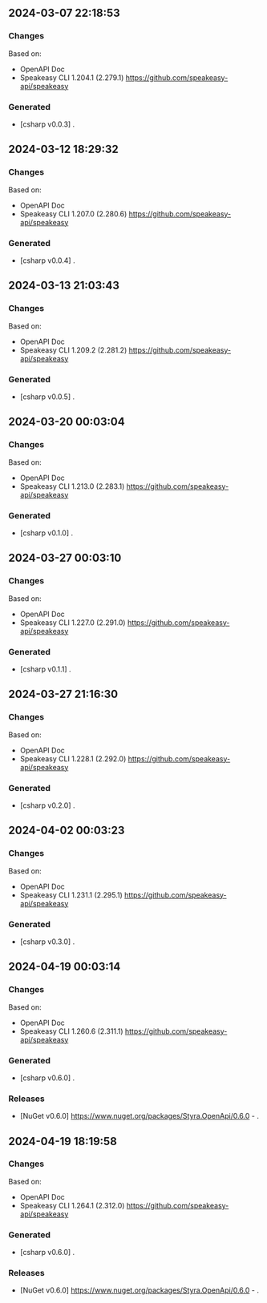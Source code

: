 

## 2024-03-07 22:18:53
### Changes
Based on:
- OpenAPI Doc  
- Speakeasy CLI 1.204.1 (2.279.1) https://github.com/speakeasy-api/speakeasy
### Generated
- [csharp v0.0.3] .

## 2024-03-12 18:29:32
### Changes
Based on:
- OpenAPI Doc  
- Speakeasy CLI 1.207.0 (2.280.6) https://github.com/speakeasy-api/speakeasy
### Generated
- [csharp v0.0.4] .

## 2024-03-13 21:03:43
### Changes
Based on:
- OpenAPI Doc  
- Speakeasy CLI 1.209.2 (2.281.2) https://github.com/speakeasy-api/speakeasy
### Generated
- [csharp v0.0.5] .

## 2024-03-20 00:03:04
### Changes
Based on:
- OpenAPI Doc  
- Speakeasy CLI 1.213.0 (2.283.1) https://github.com/speakeasy-api/speakeasy
### Generated
- [csharp v0.1.0] .

## 2024-03-27 00:03:10
### Changes
Based on:
- OpenAPI Doc  
- Speakeasy CLI 1.227.0 (2.291.0) https://github.com/speakeasy-api/speakeasy
### Generated
- [csharp v0.1.1] .

## 2024-03-27 21:16:30
### Changes
Based on:
- OpenAPI Doc  
- Speakeasy CLI 1.228.1 (2.292.0) https://github.com/speakeasy-api/speakeasy
### Generated
- [csharp v0.2.0] .

## 2024-04-02 00:03:23
### Changes
Based on:
- OpenAPI Doc  
- Speakeasy CLI 1.231.1 (2.295.1) https://github.com/speakeasy-api/speakeasy
### Generated
- [csharp v0.3.0] .

## 2024-04-19 00:03:14
### Changes
Based on:
- OpenAPI Doc  
- Speakeasy CLI 1.260.6 (2.311.1) https://github.com/speakeasy-api/speakeasy
### Generated
- [csharp v0.6.0] .
### Releases
- [NuGet v0.6.0] https://www.nuget.org/packages/Styra.OpenApi/0.6.0 - .

## 2024-04-19 18:19:58
### Changes
Based on:
- OpenAPI Doc  
- Speakeasy CLI 1.264.1 (2.312.0) https://github.com/speakeasy-api/speakeasy
### Generated
- [csharp v0.6.0] .
### Releases
- [NuGet v0.6.0] https://www.nuget.org/packages/Styra.OpenApi/0.6.0 - .